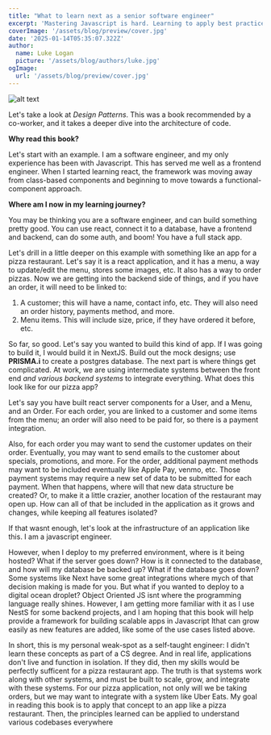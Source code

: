 ```yaml
---
title: "What to learn next as a senior software engineer"
excerpt: 'Mastering Javascript is hard. Learning to apply best practices to a number of projects is even harder'
coverImage: '/assets/blog/preview/cover.jpg'
date: '2025-01-14T05:35:07.322Z'
author:
  name: Luke Logan
  picture: '/assets/blog/authors/luke.jpg'
ogImage:
  url: '/assets/blog/preview/cover.jpg'
---
```



![alt text](https://learning.oreilly.com/library/cover/0201633612/250w/)

Let's take a look at *Design Patterns*. This was a book recommended by a co-worker, and it takes a deeper dive into the architecture of code.

**Why read this book?**

Let's start with an example. I am a software engineer, and my only experience has been with Javascript. This has served me well as a frontend engineer. When I started learning react, the framework was moving away from class-based components and beginning to move towards a functional-component approach.

**Where am I now in my learning journey?**

You may be thinking you are a software engineer, and can build something pretty good. You can use react, connect it to a database, have a frontend and backend, can do some auth, and boom! You have a full stack app.

Let's drill in a little deeper on this example with something like an app for a pizza restaurant. Let's say it is a react application, and it has a menu, a way to update/edit the menu, stores some images, etc. It also has a way to order pizzas. Now we are getting into the backend side of things, and if you have an order, it will need to be linked to:
1.    A customer; this will have a name, contact info, etc. They will also need an order history, payments method, and more.
2.    Menu items. This will include size, price, if they have ordered it before, etc.

So far, so good. Let's say you wanted to build this kind of app. If I was going to build it, I would build it in NextJS. Build out the mock designs; use **PRISMA.i** to create a postgres database.
The next part is where things get complicated. At work, we are using intermediate systems between the front end *and various backend systems* to integrate everything. What does this look like for our pizza app?

Let's say you have built react server components for a User, and a Menu, and an Order. For each order, you are linked to a customer and some items from the menu; an order will also need to be paid for, so there is a payment integration.

Also, for each order you may want to send the customer updates on their order. Eventually, you may want to send emails to the customer about specials, promotions, and more. For the order, additional payment methods may want to be included eventually like Apple Pay, venmo, etc. Those payment systems may require a new set of data to be submitted for each payment. When that happens, where will that new data structure be created? Or, to make it a little crazier, another location of the restaurant may open up. How can all of that be included in the application as it grows and changes, while keeping all features isolated?

If that wasnt enough, let's look at the infrastructure of an application like this. I am a javascript engineer.

However, when I deploy to my preferred environment, where is it being hosted? What if the server goes down? How is it connected to the database, and how will my database be backed up? What if the database goes down? Some systems like Next have some great integrations where mych of that decision making is made for you. But what if you wanted to deploy to a digital ocean droplet?
Object Oriented JS isnt where the programming language really shines. However, I am getting more familiar with it as I use NestS for some backend projects, and I am hoping that this book will help provide a framework for building scalable apps in Javascript Ithat can grow easily as new features are added, like some of the use cases listed above.

In short, this is my personal weak-spot as a self-taught engineer: I didn't learn these concepts as part of a CS degree. And in real life, applications don't live and function in isolation. If they did, then my skills would be perfectly sufficent for a pizza restaurant app. The truth is that systems work along with other systems, and must be built to scale, grow, and integrate with these systems. For our pizza application, not only will we be taking orders, but we may want to integrate with a system like Uber Eats. My goal in reading this book is to apply that concept to an app like a pizza restaurant. Then, the principles learned can be applied to understand various codebases everywhere

